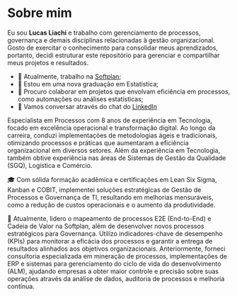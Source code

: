 # Sobre mim

Eu sou **Lucas Liachi** e trabalho com gerenciamento de processos, governança e demais disciplinas relacionadas à gestão organizacional. Gosto de exercitar o conhecimento para consolidar meus aprendizados, portanto, decidi estruturar este repositório para gerenciar e compartilhar meus projetos e resultados.

- 🔭 Atualmente, trabalho na [Softplan](https://www.softplan.com.br/);
- 🌱 Estou em uma nova graduação em Estatística;
- 👯 Procuro colaborar em projetos que envolvam eficiência em processos, como automações ou análises estatísticas;
- 📨 Vamos conversar através do chat do [LinkedIn](https://linkedin.com/in/lucasliachi)

Especialista em Processos com 8 anos de experiência em Tecnologia, focado em excelência operacional e transformação digital. Ao longo da carreira, conduzi implementações de metodologias ágeis e tradicionais, otimizando processos e práticas que aumentaram a eficiência organizacional em diversos setores. Além da experiência em Tecnologia, também obtive experiência nas áreas de Sistemas de Gestão da Qualidade (SGQ), Logística e Comércio.

🎓 Com sólida formação acadêmica e certificações em Lean Six Sigma, Kanban e COBIT, implementei soluções estratégicas de Gestão de Processos e Governança de TI, resultando em melhorias mensuráveis, como a redução de custos operacionais e o aumento da produtividade.

💼 Atualmente, lidero o mapeamento de processos E2E (End-to-End) e Cadeia de Valor na Softplan, além de desenvolver novos processos estratégicos para Governança. Utilizo indicadores-chave de desempenho (KPIs) para monitorar a eficácia dos processos e garantir a entrega de resultados alinhados aos objetivos organizacionais. Anteriormente, forneci consultoria especializada em mineração de processos, implementações de ERP e sistemas para gerenciamento do ciclo de vida do desenvolvimento (ALM), ajudando empresas a obter maior controle e precisão sobre suas operações através da análise de dados, auditoria de processos e melhoria contínua.
